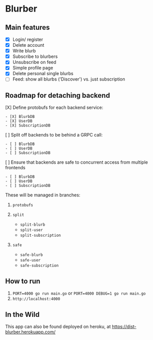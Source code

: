 # Blurber 

## Main features

- [x] Login/ register
- [X] Delete account
- [X] Write blurb
- [X] Subscribe to blurbers
- [x] Unsubscribe on feed
- [x] Simple profile page
- [x] Delete personal single blurbs
- [ ] Feed: show all blurbs ('Discover') vs. just subscription

## Roadmap for detaching backend

[X] Define protobufs for each backend service:

    - [X] BlurbDB
    - [X] UserDB
    - [X] SubscriptionDB

[ ] Split off backends to be behind a GRPC call:

    - [ ] BlurbDB
    - [ ] UserDB
    - [ ] SubscriptionDB

[ ] Ensure that backends are safe to concurrent access from multiple frontends

    - [ ] BlurbDB
    - [ ] UserDB
    - [ ] SubscriptionDB

These will be managed in branches:

1. `protobufs`

2. `split`

    - `split-blurb`
    - `split-user`
    - `split-subscription`

3. `safe`

    - `safe-blurb`
    - `safe-user`
    - `safe-subscription`

## How to run

1. `PORT=4000 go run main.go` or `PORT=4000 DEBUG=1 go run main.go`
1. `http://localhost:4000`

## In the Wild

This app can also be found deployed on heroku, at https://dist-blurber.herokuapp.com/
